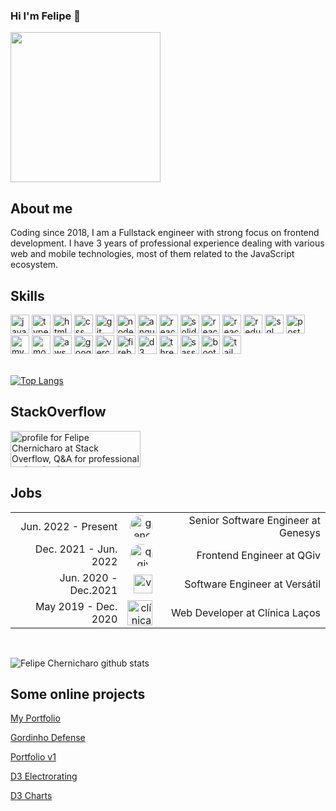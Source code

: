 ### Hi I'm Felipe 👋
<img src="https://www.melodev.link/images/new-avatar.jpeg" width="240">


## About me
Coding since 2018, I am  a Fullstack engineer with strong focus on frontend development. I have 3 years of professional experience dealing with various web and mobile technologies, most of them related to the JavaScript ecosystem.

## Skills
<div>
<img src="https://www.melodev.link/icons/javascript.svg" width="30" height="30" title="javascript"/>
<img src="https://www.melodev.link/icons/typescript.svg" width="30" height="30" title="typescript"/>
<img src="https://www.melodev.link/icons/html5.svg" width="30" height="30" title="html"/>
<img src="https://www.melodev.link/icons/css.svg" width="30" height="30" title="css"/>
<img src="https://www.melodev.link/icons/git.svg" width="30" height="30" title="git"/>
<img src="https://www.melodev.link/icons/node.svg" width="30" height="30" title="nodeJS"/>
<img src="https://www.melodev.link/icons/angular.svg" width="30" height="30" title="angular"/>
<img src="https://www.melodev.link/icons/react.svg" width="30" height="30" title="react"/>
<img src="https://www.solidjs.com/assets/logo.123b04bc.svg" width="30" height="30" title="solidjs"/>
<img src="https://www.melodev.link/icons/react-native.svg" width="30" height="30" title="react-native"/>
<img src="https://react-query-v3.tanstack.com/_next/static/images/emblem-light-628080660fddb35787ff6c77e97ca43e.svg" width="30" height="30" title="react-query"/>
<img src="https://www.melodev.link/icons/redux.svg" width="30" height="30" title="redux"/>  
<img src="https://www.melodev.link/icons/database.svg" width="30" height="30" title="sql"/>
<img src="https://upload.wikimedia.org/wikipedia/commons/2/29/Postgresql_elephant.svg" width="30" height="30" title="postgres"/>
<img src="https://www.mysql.com/common/logos/logo-mysql-170x115.png" width="30" height="30" title="mysql"/>
<img src="https://www.melodev.link/icons/mongodb.svg" width="30" height="30" title="mongodb"/>
<img src="https://www.melodev.link/icons/aws.svg" width="30" height="30" title="aws"/>
<img src="https://www.sitespect.com/wp-content/uploads/2019/05/logo_gcp_hexagon_rgb.png" width="30" height="30" title="google cloud platform"/>
<img src="https://www.melodev.link/icons/vercel.svg" width="30" height="30" title="vercel"/>
<img src="https://www.melodev.link/icons/firebase.svg" width="30" height="30" title="firebase"/>
<img src="https://www.melodev.link/icons/d3.png" width="30" height="30" title="d3"/>
<img src="https://www.melodev.link/icons/three.png" width="30" height="30" title="threeJS"/>
<img src="https://www.melodev.link/icons/sass.png" width="30" height="30" title="sass"/>
<img src="https://upload.wikimedia.org/wikipedia/commons/thumb/b/b2/Bootstrap_logo.svg/512px-Bootstrap_logo.svg.png" width="30" height="30" title="bootstrap"/>
<img src="https://upload.wikimedia.org/wikipedia/commons/thumb/d/d5/Tailwind_CSS_Logo.svg/2048px-Tailwind_CSS_Logo.svg.png" width="30" height="30" title="tailwind"/>


  
</div> 

<br />


[![Top Langs](https://github-readme-stats.vercel.app/api/top-langs/?username=mrChernicharo&layout=compact)](https://github.com/mrChernicharo/github-readme-stats)


## StackOverflow

<a href="https://stackoverflow.com/users/13111779/felipe-chernicharo" target="_blank"><img src="https://stackoverflow.com/users/flair/13111779.png?theme=dark" width="208" height="58" alt="profile for Felipe Chernicharo at Stack Overflow, Q&amp;A for professional and enthusiast programmers" title="profile for Felipe Chernicharo at Stack Overflow, Q&amp;A for professional and enthusiast programmers"></a>

## Jobs
<table style="text-align: right;">
  <tbody>
     <tr>
    <td>Jun. 2022 - Present</td>
    <td>
      <img style="border-radius:50px;" src="https://res.cloudinary.com/crunchbase-production/image/upload/c_lpad,h_256,w_256,f_auto,q_auto:eco,dpr_1/v1495816570/k7m0fi8709dla1kpaksh.png"  height="36" style="margin-top: 6px !important;" title="genesys"/>
    </td>
    <td>
      Senior Software Engineer at Genesys
    </td>
  </tr>
  <tr>
    <td>Dec. 2021 - Jun. 2022</td>
    <td>
      <img style="border-radius:50px;" src="https://media-exp1.licdn.com/dms/image/C4D0BAQFqTtPexKleeQ/company-logo_200_200/0/1631807512304?e=2147483647&v=beta&t=J3Hl6kLR1D0vLXPxrRIrjYf6fG_H2V2-lC4RBtbHZJI"  height="36" title="qgiv"/>
    </td>
    <td>
      Frontend Engineer at QGiv
    </td>
  </tr>
  <tr>
    <td>Jun. 2020 - Dec.2021</td>
    <td>
      <img src="http://versatec.com.br/www/img/logo-versatil-ti.png" height="30" title="versatil"/>
    </td>
    <td>
      Software Engineer at Versátil
    </td>  
  </tr>
   <tr>
    <td>May 2019 - Dec. 2020</td>     
    <td>
      <img src="http://clinicalacos.com.br/assets/images/logo-lacos-menu-1-300x1290.png" height="40" title="clínica laços"/>
    </td>
    <td>
      Web Developer at Clínica Laços
  </tr>  
</tbody>


</table>

<br />


![Felipe Chernicharo github stats](https://github-readme-stats.vercel.app/api?username=mrChernicharo&show_icons=true&theme=dark)

## Some online projects
[My Portfolio](https://www.melodev.link)

[Gordinho Defense](https://main.d2797vtjwvpw5j.amplifyapp.com/)

[Portfolio v1](https://next-portfolio-iota-nine.vercel.app/)

[D3 Electrorating](https://mrchernicharo.github.io/d3-electrorating/no-financieros.html)

[D3 Charts](https://main.didxcis265emq.amplifyapp.com/stacked-area)



<!--
**mrChernicharo/mrChernicharo** is a ✨ _special_ ✨ repository because its `README.md` (this file) appears on your GitHub profile.

Here are some ideas to get you started:

- 🔭 I’m currently working on ...
- 🌱 I’m currently learning ...
- 👯 I’m looking to collaborate on ...
- 🤔 I’m looking for help with ...
- 💬 Ask me about ...
- 📫 How to reach me: ...
- 😄 Pronouns: ...
- ⚡ Fun fact: ...
-->
